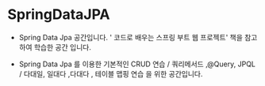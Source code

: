 # SpringDataJPA


- Spring Data Jpa 공간입니다.  ' 코드로 배우는 스프링 부트 웹 프로젝트' 책을 참고하여 학습한 공간 입니다.

- Spring Data Jpa 를 이용한 기본적인 CRUD 연습 /  쿼리메서드 ,@Query, JPQL  /  다대일, 일대다 ,다대다 , 테이블 맵핑 연습 을 위한 공간입니다.



